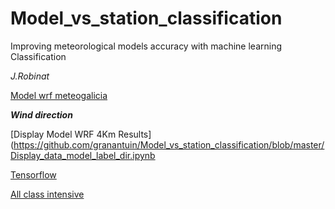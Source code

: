 # Model_vs_station_classification


Improving meteorological models accuracy with machine learning Classification

*J.Robinat*

[Model wrf meteogalicia](http://mapas.intecmar.gal/plancamgal/)

***Wind direction***

[Display Model WRF 4Km Results](https://github.com/granantuin/Model_vs_station_classification/blob/master/Display_data_model_label_dir.ipynb

[Tensorflow](https://github.com/granantuin/model_vs_data_label/blob/master/tensorflow_label.ipynb)

[All class intensive](https://github.com/granantuin/model_vs_data_label/blob/master/all_class.ipynb)


